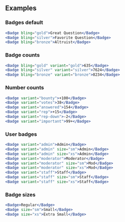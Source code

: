 ## Examples

### Badges default
```jsx padded
<Badge bling="gold">Great Question</Badge>
<Badge bling="silver">Favorite Question</Badge>
<Badge bling="bronze">Altruist</Badge>
```

### Badge counts
```jsx padded
<Badge bling="gold" variant="gold">635</Badge>
<Badge bling="silver" variant="silver">7624</Badge>
<Badge bling="bronze" variant="bronze">8234</Badge>
```

### Number counts
```jsx padded
<Badge variant="bounty">+100</Badge>
<Badge variant="votes">38</Badge>
<Badge variant="answered">154</Badge>
<Badge variant="rep">+15</Badge>
<Badge variant="rep-down">-2</Badge>
<Badge variant="important">99+</Badge>
```

### User badges
```jsx padded
<Badge variant="admin">Admin</Badge>
<Badge variant="admin" size="sm">Admin</Badge>
<Badge variant="admin" size="xs">Admin</Badge>
<Badge variant="moderator">Moderator</Badge>
<Badge variant="moderator" size="sm">Mod</Badge>
<Badge variant="moderator" size="xs">Mod</Badge>
<Badge variant="staff">Staff</Badge>
<Badge variant="staff" size="sm">Staff</Badge>
<Badge variant="staff" size="xs">Staff</Badge>
```

### Badge sizes
```jsx padded
<Badge>Regular</Badge>
<Badge size="sm">Small</Badge>
<Badge size="xs">Extra Small</Badge>
```

